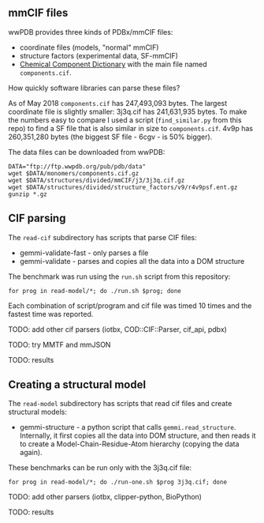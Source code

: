 
## mmCIF files

wwPDB provides three kinds of PDBx/mmCIF files:
* coordinate files (models, "normal" mmCIF)
* structure factors (experimental data, SF-mmCIF)
* [Chemical Component Dictionary](http://www.wwpdb.org/data/ccd) with
  the main file named `components.cif`.

How quickly software libraries can parse these files?

As of May 2018 `components.cif` has 247,493,093 bytes.
The largest coordinate file is slightly smaller:
 3j3q.cif  has 241,631,935 bytes.
To make the numbers easy to compare I used a script
(`find_similar.py` from this repo) to find a SF file that is also similar
in size to `components.cif`. 4v9p has 260,351,280 bytes (the biggest
SF file - 6cgv - is 50% bigger).

The data files can be downloaded from wwPDB:

    DATA="ftp://ftp.wwpdb.org/pub/pdb/data"
    wget $DATA/monomers/components.cif.gz
    wget $DATA/structures/divided/mmCIF/j3/3j3q.cif.gz
    wget $DATA/structures/divided/structure_factors/v9/r4v9psf.ent.gz
    gunzip *.gz


## CIF parsing

The ``read-cif`` subdirectory has scripts that parse CIF files:

* gemmi-validate-fast - only parses a file
* gemmi-validate - parses and copies all the data into a DOM structure

The benchmark was run using the `run.sh` script from this repository:

    for prog in read-model/*; do ./run.sh $prog; done

Each combination of script/program and cif file was timed 10 times
and the fastest time was reported.

TODO: add other cif parsers (iotbx, COD::CIF::Parser, cif_api, pdbx)

TODO: try MMTF and mmJSON

TODO: results

## Creating a structural model

The ``read-model`` subdirectory has scripts that read cif files and
create structural models:

* gemmi-structure - a python script that calls `gemmi.read_structure`.
  Internally, it first copies all the data into DOM structure, and then
  reads it to create a Model-Chain-Residue-Atom hierarchy (copying the data
  again).

These benchmarks can be run only with the 3j3q.cif file:

    for prog in read-model/*; do ./run-one.sh $prog 3j3q.cif; done

TODO: add other parsers (iotbx, clipper-python, BioPython)

TODO: results
